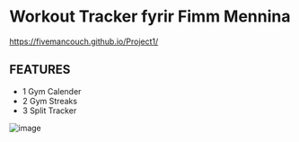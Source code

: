 # Workout Tracker fyrir Fimm Mennina
https://fivemancouch.github.io/Project1/
## FEATURES
- 1 Gym Calender
- 2 Gym Streaks
- 3 Split Tracker

![image](https://user-images.githubusercontent.com/52530023/207713664-78b384a1-83fa-4005-962e-6e5ff5031714.png)
